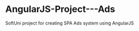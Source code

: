 AngularJS-Project---Ads
=======================

SoftUni project for creating SPA Ads system using AngularJS
